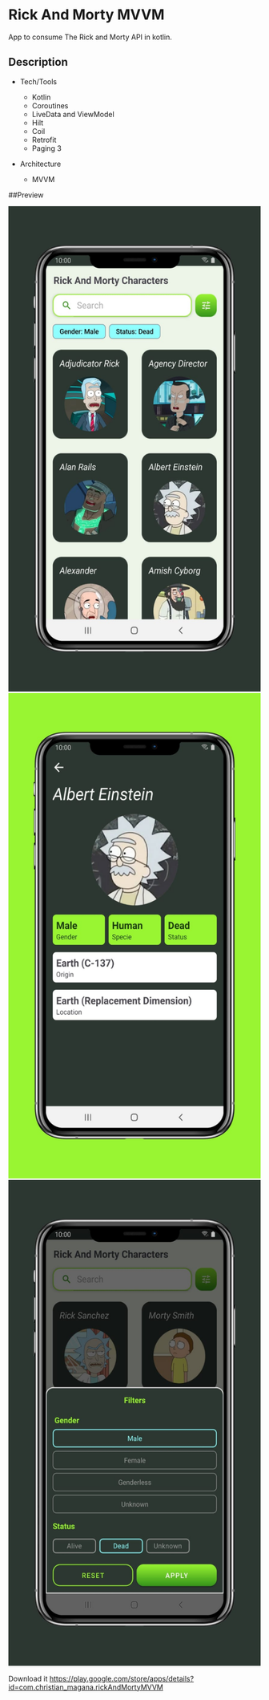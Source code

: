 # Rick And Morty MVVM
App to consume The Rick and Morty API in kotlin.

## Description

* Tech/Tools
   - Kotlin
   - Coroutines
   - LiveData and ViewModel
   - Hilt
   - Coil 
   - Retrofit
   - Paging 3

* Architecture
   - MVVM

##Preview

![preview1](https://github.com/chrismagaa/RickAndMortyMVVM/blob/master/preview_1.jpeg)
![preview2](https://github.com/chrismagaa/RickAndMortyMVVM/blob/master/preview_2.jpeg)
![preview3](https://github.com/chrismagaa/RickAndMortyMVVM/blob/master/preview_3.jpeg)

Download it 
https://play.google.com/store/apps/details?id=com.christian_magana.rickAndMortyMVVM
